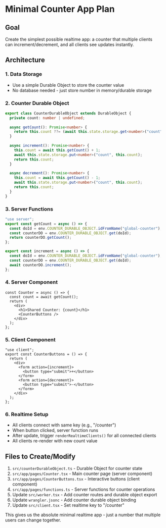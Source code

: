 # Minimal Counter App Plan

## Goal
Create the simplest possible realtime app: a counter that multiple clients can increment/decrement, and all clients see updates instantly.

## Architecture

### 1. Data Storage
- Use a simple Durable Object to store the counter value
- No database needed - just store number in memory/durable storage

### 2. Counter Durable Object
```ts
export class CounterDurableObject extends DurableObject {
  private count: number | undefined;
  
  async getCount(): Promise<number> {
    return this.count ??= (await this.state.storage.get<number>("count")) ?? 0;
  }
  
  async increment(): Promise<number> {
    this.count = await this.getCount() + 1;
    await this.state.storage.put<number>("count", this.count);
    return this.count;
  }
  
  async decrement(): Promise<number> {
    this.count = await this.getCount() - 1;
    await this.state.storage.put<number>("count", this.count);
    return this.count;
  }
}
```

### 3. Server Functions
```ts
"use server";
export const getCount = async () => {
  const doId = env.COUNTER_DURABLE_OBJECT.idFromName("global-counter");
  const counterDO = env.COUNTER_DURABLE_OBJECT.get(doId);
  return counterDO.getCount();
};

export const increment = async () => {
  const doId = env.COUNTER_DURABLE_OBJECT.idFromName("global-counter");
  const counterDO = env.COUNTER_DURABLE_OBJECT.get(doId);
  await counterDO.increment();
};
```

### 4. Server Component
```tsx
const Counter = async () => {
  const count = await getCount();
  return (
    <div>
      <h1>Shared Counter: {count}</h1>
      <CounterButtons />
    </div>
  );
};
```

### 5. Client Component
```tsx
"use client";
export const CounterButtons = () => {
  return (
    <div>
      <form action={increment}>
        <button type="submit">+</button>
      </form>
      <form action={decrement}>
        <button type="submit">-</button>
      </form>
    </div>
  );
};
```

### 6. Realtime Setup
- All clients connect with same key (e.g., "/counter")  
- When button clicked, server function runs
- After update, trigger `renderRealtimeClients()` for all connected clients
- All clients re-render with new count value

## Files to Create/Modify
1. `src/counterDurableObject.ts` - Durable Object for counter state
2. `src/app/pages/Counter.tsx` - Main counter page (server component)
3. `src/app/pages/CounterButtons.tsx` - Interactive buttons (client component) 
4. `src/app/pages/functions.ts` - Server functions for counter operations
5. Update `src/worker.tsx` - Add counter routes and durable object export
6. Update `wrangler.jsonc` - Add counter durable object binding
7. Update `src/client.tsx` - Set realtime key to "/counter"

This gives us the absolute minimal realtime app - just a number that multiple users can change together.